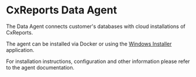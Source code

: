 # CxReports Data Agent

The Data Agent connects customer's databases with cloud installations of CxReports.

The agent can be installed via Docker or using the [Windows Installer](https://github.com/cx-reports/data-agent/releases) application.

For installation instructions, configuration and other information please refer to the agent documentation.
